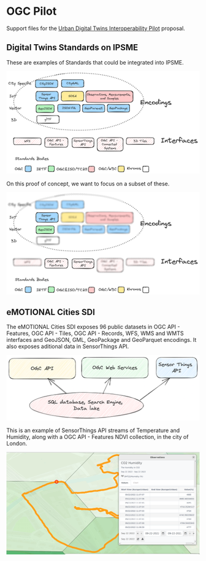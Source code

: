 # OGC Pilot

Support files for the [Urban Digital Twins Interoperability Pilot](https://portal.ogc.org/files/?artifact_id=108023 ) proposal.

## Digital Twins Standards on IPSME 

These are examples of Standards that could be integrated into IPSME.

![OGC Standards](geo-standards.png "OGC Standards")

On this proof of concept, we want to focus on a subset of these.

![OGC Standards on the pilot](geo-standards-subset.png "OGC Standards on the pilot")

## eMOTIONAL Cities SDI

The eMOTIONAL Cities SDI exposes 96 public datasets in OGC API - Features, OGC API - Tiles, OGC API - Records, WFS, WMS and WMTS interfaces and GeoJSON, GML, GeoPackage and GeoParquet encodings. It also exposes aditional data in SensorThings API.

![eMOTIONAL Cities SDI](sdi-update.png "eMOTIONAL Cities SDI")

This is an example of SensorThings API streams of Temperature and Humidity, along with a OGC API - Features NDVI collection, in the city of London.

![eMOTIONAL Cities sample layers](sample-layers.png "eMOTIONAL Cities sample layers")

